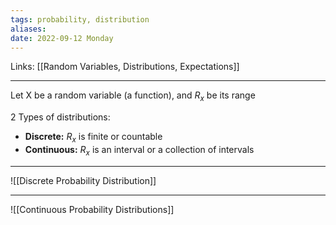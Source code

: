 ```yaml
---
tags: probability, distribution
aliases: 
date: 2022-09-12 Monday
---
```

Links: [[Random Variables, Distributions, Expectations]]
- - -

Let X be a random variable (a function), and $R_x$ be its range

2 Types of distributions:
- **Discrete:** $R_x$ is finite or countable
- **Continuous:** $R_x$ is an interval or a collection of intervals

---
![[Discrete Probability Distribution]]

---

![[Continuous Probability Distributions]]